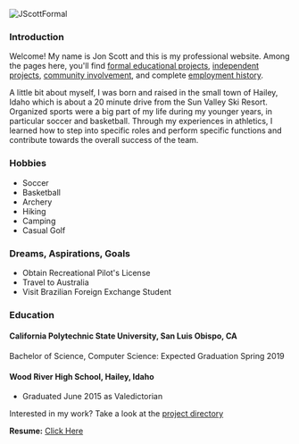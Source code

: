 ![JScottFormal](https://jonscott20.github.io/Files/Images/smallFormal.jpeg)

### Introduction

Welcome! My name is Jon Scott and this is my professional website. Among the pages here, you'll find 
[formal educational projects](https://jonscott20.github.io/course_work/), 
[independent projects](https://jonscott20.github.io/personal_projects/), 
[community involvement](https://jonscott20.github.io/community_involvment/), and complete 
[employment history](https://jonscott20.github.io/employment/). 

A little bit about myself, I was born and raised in the small town of Hailey, Idaho which is about a 20 minute drive from the Sun Valley Ski Resort. Organized sports were a big part of my life during my younger years, in particular soccer and basketball. Through my experiences in athletics, I learned how to step into specific roles and perform specific functions and contribute towards the overall success of the team. 

### Hobbies

- Soccer
- Basketball
- Archery
- Hiking
- Camping
- Casual Golf

### Dreams, Aspirations, Goals
* Obtain Recreational Pilot's License
* Travel to Australia
* Visit Brazilian Foreign Exchange Student

### Education

#### California Polytechnic State University, San Luis Obispo, CA

Bachelor of Science, Computer Science: Expected Graduation Spring 2019

#### Wood River High School, Hailey, Idaho
- Graduated June 2015 as Valedictorian

Interested in my work? Take a look at the [project directory](https://jonscott20.github.io/project_directory)

**Resume:**
[Click Here](https://jonscott20.github.io/Files/Documents/Resume03-16-17.pdf)
